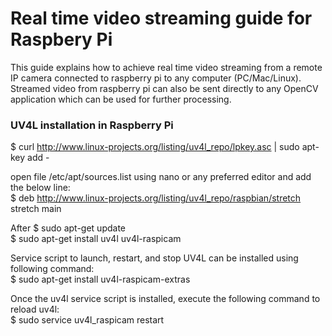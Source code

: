 # Real time video streaming guide for Raspbery Pi
This guide explains how to achieve real time video streaming from a remote IP camera connected to raspberry pi to any computer (PC/Mac/Linux). 
Streamed video from raspberry pi can also be sent directly to any OpenCV application which can be used for further processing.

### UV4L installation in Raspberry Pi

$ curl http://www.linux-projects.org/listing/uv4l_repo/lpkey.asc | sudo apt-key add -

open file /etc/apt/sources.list using nano or any preferred editor and add the below line: <br>
$ deb http://www.linux-projects.org/listing/uv4l_repo/raspbian/stretch stretch main <br>

After 
$ sudo apt-get update <br>
$ sudo apt-get install uv4l uv4l-raspicam

Service script to launch, restart, and stop UV4L can be installed using following command: <br>
$ sudo apt-get install uv4l-raspicam-extras <br>

Once the uv4l service script is installed, execute the following command to reload uv4l:<br>
$ sudo service uv4l_raspicam restart
